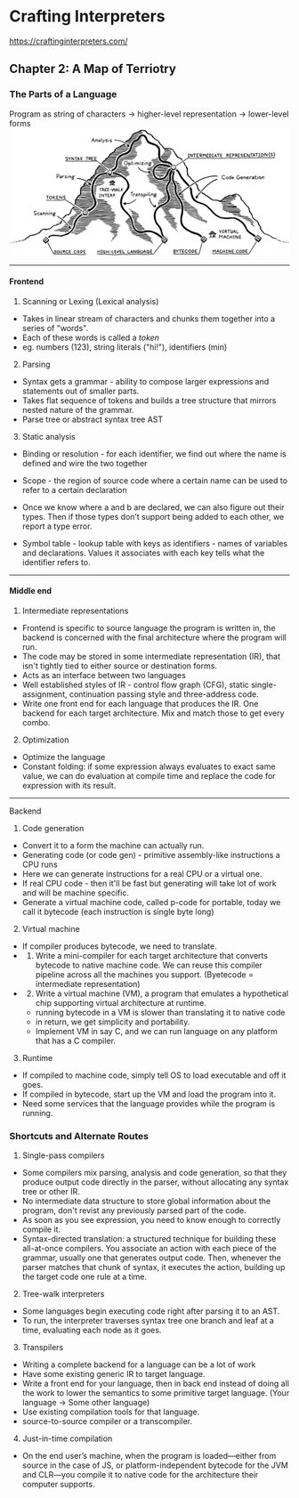 # Crafting Interpreters
https://craftinginterpreters.com/

## Chapter 2: A Map of Terriotry

### The Parts of a Language
Program as string of characters -> higher-level representation -> lower-level forms
![phases-of-language](language_mountain.png)

---
#### Frontend 

1. Scanning or Lexing (Lexical analysis)
- Takes in linear stream of characters and chunks them together into a series of "words". 
- Each of these words is called a *token* 
- eg. numbers (123), string literals ("hi!"), identifiers (min)

2. Parsing
- Syntax gets a grammar - ability to compose larger expressions and statements out of smaller parts.
- Takes flat sequence of tokens and builds a tree structure that mirrors nested nature of the grammar.
- Parse tree or abstract syntax tree AST

3. Static analysis
- Binding or resolution - for each identifier, we find out where the name is defined and wire the two together
- Scope - the region of source code where a certain name can be used to refer to a certain declaration
- Once we know where a and b are declared, we can also figure out their types. Then if those types don’t support being added to each other, we report a type error.

- Symbol table - lookup table with keys as identifiers -  names of variables and declarations. Values it associates with each key tells what the identifier refers to.

--- 
#### Middle end

1. Intermediate representations
- Frontend is specific to source language the program is written in, the backend is concerned with the final architecture where the program will run.
- The code may be stored in some intermediate representation (IR), that isn't tightly tied to either source or destination forms.
- Acts as an interface between two languages
- Well established styles of IR - control flow graph (CFG), static single-assignment, continuation passing style and three-address code.
- Write one front end for each language that produces the IR. One backend for each target architecture. Mix and match those to get every combo.

2. Optimization
- Optimize the language
- Constant folding: if some expression always evaluates to exact same value, we can do evaluation at compile time and replace the code for expression with its result.

---
Backend

1. Code generation
- Convert it to a form the machine can actually run.
- Generating code (or code gen) - primitive assembly-like instructions a CPU runs
- Here we can generate instructions for a real CPU or a virtual one.
- If real CPU code - then it'll be fast but generating will take lot of work and will be machine specific.
- Generate a virtual machine code, called p-code for portable, today we call it bytecode (each instruction is single byte long)

2. Virtual machine
- If compiler produces bytecode, we need to translate.
- 1. Write a mini-compiler for each target architecture that converts bytecode to native machine code. We can reuse this compiler pipeline across all the machines you support. (Byetecode = intermediate representation)
- 2. Write a virtual machine (VM), a program that emulates a hypothetical chip supporting virtual architecture at runtime. 
    - running bytecode in a VM is slower than translating it to native code
    - in return, we get simplicity and portability.
    - Implement VM in say C, and we can run language on any platform that has a C compiler.

3. Runtime
- If compiled to machine code, simply tell OS to load executable and off it goes.
- If compiled in bytecode, start up the VM and load the program into it.
- Need some services that the language provides while the program is running.

### Shortcuts and Alternate Routes

1. Single-pass compilers
- Some compilers mix parsing, analysis and code generation, so that they produce output code directly in the parser, without allocating any syntax tree or other IR.
- No intermediate data structure to store global information about the program, don't revist any previously parsed part of the code.
- As soon as you see expression, you need to know enough to correctly compile it.
- Syntax-directed translation: a structured technique for building these all-at-once compilers. You associate an action with each piece of the grammar, usually one that generates output code. Then, whenever the parser matches that chunk of syntax, it executes the action, building up the target code one rule at a time.

2. Tree-walk interpreters
- Some languages begin executing code right after parsing it to an AST.
- To run, the interpreter traverses syntax tree one branch and leaf at a time, evaluating each node as it goes.

3. Transpilers
- Writing a complete backend for a language can be a lot of work
- Have some existing generic IR to target language.
- Write a front end for your language, then in back end instead of doing all the work to lower the semantics to some primitive target language. (Your language -> Some other language)
- Use existing compilation tools for that language.
- source-to-source compiler or a transcompiler.

4. Just-in-time compilation
- On the end user’s machine, when the program is loaded—either from source in the case of JS, or platform-independent bytecode for the JVM and CLR—you compile it to native code for the architecture their computer supports.
